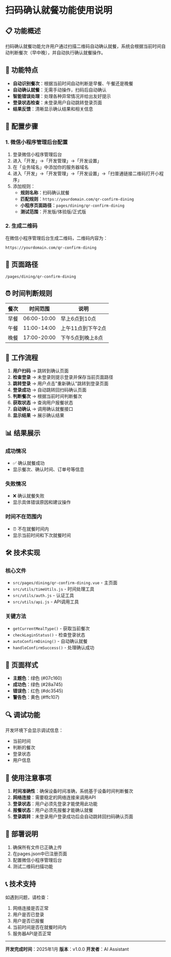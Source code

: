# 扫码确认就餐功能使用说明

## 📋 功能概述

扫码确认就餐功能允许用户通过扫描二维码自动确认就餐，系统会根据当前时间自动判断餐次（早中晚），并自动执行确认就餐操作。

## 🎯 功能特点

- **自动识别餐次**：根据当前时间自动判断是早餐、午餐还是晚餐
- **自动确认就餐**：无需手动操作，扫码后自动确认
- **智能错误处理**：处理各种异常情况并给出友好提示
- **登录状态检查**：未登录用户自动跳转登录页面
- **结果反馈**：清晰显示确认结果和相关信息

## 🔧 配置步骤

### 1. 微信小程序管理后台配置

1. 登录微信小程序管理后台
2. 进入「开发」→「开发管理」→「开发设置」
3. 在「业务域名」中添加你的服务器域名
4. 进入「开发」→「开发管理」→「开发设置」→「扫普通链接二维码打开小程序」
5. 添加规则：
   - **规则名称**：扫码确认就餐
   - **匹配规则**：`https://yourdomain.com/qr-confirm-dining`
   - **小程序页面路径**：`pages/dining/qr-confirm-dining`
   - **测试范围**：开发版/体验版/正式版

### 2. 生成二维码

在微信小程序管理后台生成二维码，二维码内容为：
```
https://yourdomain.com/qr-confirm-dining
```

## 📱 页面路径

```
/pages/dining/qr-confirm-dining
```

## ⏰ 时间判断规则

| 餐次 | 时间范围 | 说明 |
|------|----------|------|
| 早餐 | 06:00-10:00 | 早上6点到10点 |
| 午餐 | 11:00-14:00 | 上午11点到下午2点 |
| 晚餐 | 17:00-20:00 | 下午5点到晚上8点 |

## 🔄 工作流程

1. **用户扫码** → 跳转到确认页面
2. **检查登录** → 未登录则提示登录并保存当前页面路径
3. **跳转登录** → 用户点击"重新确认"跳转到登录页面
4. **登录成功** → 自动跳转回扫码确认页面
5. **判断餐次** → 根据当前时间判断餐次
6. **获取状态** → 查询用户报餐状态
7. **自动确认** → 调用确认就餐接口
8. **显示结果** → 展示确认结果

## 📊 结果展示

### 成功情况
- ✅ 确认就餐成功
- 显示餐次、确认时间、订单号等信息

### 失败情况
- ❌ 确认就餐失败
- 显示具体错误原因和建议操作

### 时间不在范围内
- ⏰ 不在就餐时间内
- 显示当前时间和下次就餐时间

## 🛠️ 技术实现

### 核心文件
- `src/pages/dining/qr-confirm-dining.vue` - 主页面
- `src/utils/timeUtils.js` - 时间处理工具
- `src/utils/auth.js` - 认证工具
- `src/utils/api.js` - API调用工具

### 关键方法
- `getCurrentMealType()` - 获取当前餐次
- `checkLoginStatus()` - 检查登录状态
- `autoConfirmDining()` - 自动确认就餐
- `handleConfirmSuccess()` - 处理确认成功

## 🎨 页面样式

- **主题色**：绿色 (#07c160)
- **成功色**：绿色 (#28a745)
- **错误色**：红色 (#dc3545)
- **警告色**：黄色 (#ffc107)

## 🔍 调试功能

开发环境下会显示调试信息：
- 当前时间
- 判断的餐次
- 登录状态
- 用户信息

## 📝 使用注意事项

1. **时间准确性**：确保设备时间准确，系统基于设备时间判断餐次
2. **网络连接**：需要稳定的网络连接来调用API
3. **登录状态**：用户必须先登录才能使用此功能
4. **报餐状态**：用户必须先报餐才能确认就餐
5. **登录跳转**：未登录用户登录成功后会自动跳转回扫码确认页面

## 🚀 部署说明

1. 确保所有文件已正确上传
2. 在pages.json中已注册页面
3. 配置微信小程序管理后台
4. 测试二维码扫描功能

## 📞 技术支持

如遇到问题，请检查：
1. 网络连接是否正常
2. 用户是否已登录
3. 用户是否已报餐
4. 当前时间是否在就餐时间内
5. 服务器API是否正常

---

**开发完成时间**：2025年1月
**版本**：v1.0.0
**开发者**：AI Assistant
